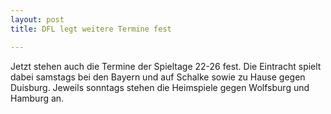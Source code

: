 ```yaml
---
layout: post
title: DFL legt weitere Termine fest

---
```


Jetzt stehen auch die Termine der Spieltage 22-26 fest. Die Eintracht spielt dabei samstags bei den Bayern und auf Schalke sowie zu Hause gegen Duisburg. Jeweils sonntags stehen die Heimspiele gegen Wolfsburg und Hamburg an.


